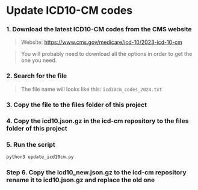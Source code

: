# Update ICD10-CM codes

### 1. Download the latest ICD10-CM codes from the CMS website

> Website: https://www.cms.gov/medicare/icd-10/2023-icd-10-cm

> You will probably need to download all the options in order to get the one you need.

### 2. Search for the file

> The file name will looks like this: `icd10cm_codes_2024.txt`

### 3. Copy the file to the files folder of this project

### 4. Copy the icd10.json.gz in the icd-cm repository to the files folder of this project

### 5. Run the script

```bash
python3 update_icd10cm.py
```

### Step 6. Copy the icd10_new.json.gz to the icd-cm repository rename it to icd10.json.gz and replace the old one
